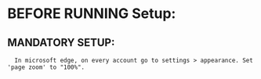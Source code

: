 # BEFORE RUNNING Setup:
## MANDATORY SETUP:
      In microsoft edge, on every account go to settings > appearance. Set 'page zoom' to "100%".
